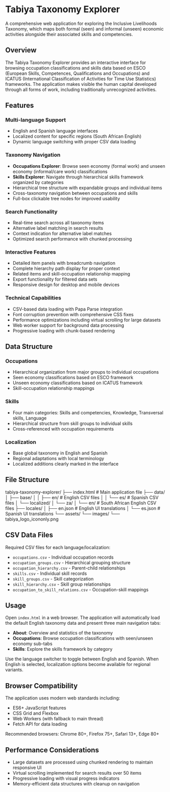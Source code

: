 # Tabiya Taxonomy Explorer

A comprehensive web application for exploring the Inclusive Livelihoods Taxonomy, which maps both formal (seen) and informal (unseen) economic activities alongside their associated skills and competencies.

## Overview

The Tabiya Taxonomy Explorer provides an interactive interface for browsing occupation classifications and skills data based on ESCO (European Skills, Competences, Qualifications and Occupations) and ICATUS (International Classification of Activities for Time Use Statistics) frameworks. The application makes visible the human capital developed through all forms of work, including traditionally unrecognized activities.

## Features

### Multi-language Support
- English and Spanish language interfaces
- Localized content for specific regions (South African English)
- Dynamic language switching with proper CSV data loading

### Taxonomy Navigation
- **Occupations Explorer**: Browse seen economy (formal work) and unseen economy (informal/care work) classifications
- **Skills Explorer**: Navigate through hierarchical skills framework organized by categories
- Hierarchical tree structure with expandable groups and individual items
- Cross-taxonomy navigation between occupations and skills
- Full-box clickable tree nodes for improved usability

### Search Functionality
- Real-time search across all taxonomy items
- Alternative label matching in search results
- Context indication for alternative label matches
- Optimized search performance with chunked processing

### Interactive Features
- Detailed item panels with breadcrumb navigation
- Complete hierarchy path display for proper context
- Related items and skill-occupation relationship mapping
- Export functionality for filtered data sets
- Responsive design for desktop and mobile devices

### Technical Capabilities
- CSV-based data loading with Papa Parse integration
- Font corruption prevention with comprehensive CSS fixes
- Performance optimizations including virtual scrolling for large datasets
- Web worker support for background data processing
- Progressive loading with chunk-based rendering

## Data Structure

### Occupations
- Hierarchical organization from major groups to individual occupations
- Seen economy classifications based on ESCO framework
- Unseen economy classifications based on ICATUS framework
- Skill-occupation relationship mappings

### Skills
- Four main categories: Skills and competencies, Knowledge, Transversal skills, Language
- Hierarchical structure from skill groups to individual skills
- Cross-referenced with occupation requirements

### Localization
- Base global taxonomy in English and Spanish
- Regional adaptations with local terminology
- Localized additions clearly marked in the interface

## File Structure
tabiya-taxonomy-explorer/
├── index.html                 # Main application file
├── data/
│   ├── base/
│   │   ├── en/               # English CSV files
│   │   └── es/               # Spanish CSV files
│   └── localized/
│       └── za/
│           └── en/           # South African English CSV files
├── locales/
│   ├── en.json              # English UI translations
│   └── es.json              # Spanish UI translations
└── assets/
└── images/
└── tabiya_logo_icononly.png

## CSV Data Files

Required CSV files for each language/localization:
- `occupations.csv` - Individual occupation records
- `occupation_groups.csv` - Hierarchical grouping structure  
- `occupation_hierarchy.csv` - Parent-child relationships
- `skills.csv` - Individual skill records
- `skill_groups.csv` - Skill categorization
- `skill_hierarchy.csv` - Skill group relationships
- `occupation_to_skill_relations.csv` - Occupation-skill mappings

## Usage

Open `index.html` in a web browser. The application will automatically load the default English taxonomy data and present three main navigation tabs:

- **About**: Overview and statistics of the taxonomy
- **Occupations**: Browse occupation classifications with seen/unseen economy sub-tabs
- **Skills**: Explore the skills framework by category

Use the language switcher to toggle between English and Spanish. When English is selected, localization options become available for regional variants.

## Browser Compatibility

The application uses modern web standards including:
- ES6+ JavaScript features
- CSS Grid and Flexbox
- Web Workers (with fallback to main thread)
- Fetch API for data loading

Recommended browsers: Chrome 80+, Firefox 75+, Safari 13+, Edge 80+

## Performance Considerations

- Large datasets are processed using chunked rendering to maintain responsive UI
- Virtual scrolling implemented for search results over 50 items  
- Progressive loading with visual progress indicators
- Memory-efficient data structures with cleanup on navigation